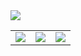 <img src="https://capsule-render.vercel.app/api?type=venom&color=auto&height=200&section=header&text=Chaemin's%20Github&fontSize=90" />


<table>
  <tr>
    <td><img src="https://img.shields.io/badge/Python-3776AB?style=flat-square&logo=Python&logoColor=white"/></td>
    <td><img src="https://img.shields.io/badge/Flutter-02569B?style=flat-square&logo=Flutter&logoColor=white"/></td>
    <td><img src="https://img.shields.io/badge/Dart-0175C2?style=flat-square&logo=Dart&logoColor=white"/></td>
  </tr>
</table>
